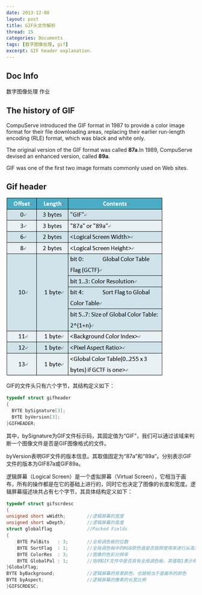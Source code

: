 ```yaml
---
date: 2013-12-08
layout: post
title: GIF头文件解析
thread: 15
categories: Documents
tags: [数字图像处理, gif]
excerpt: GIF header explanation.
---
```


## Doc Info

数字图像处理 作业

## The history of GIF

CompuServe introduced the GIF format in 1987 to provide a color image format for their file downloading areas, replacing their earlier run-length encoding (RLE) format, which was black and white only.

The original version of the GIF format was called **87a**.In 1989, CompuServe devised an enhanced version, called **89a**.

GIF was one of the first two image formats commonly used on Web sites.

## Gif header

![](/assets/2013-12-08-gif.png "头文件结构")

GIF的文件头只有六个字节，其结构定义如下：

```c
typedef struct gifheader
{
  BYTE bySignature[3];
  BYTE byVersion[3];
}GIFHEADER;
```

其中，bySignature为GIF文件标示码，其固定值为“GIF”，我们可以通过该域来判断一个图像文件是否是GIF图像格式的文件。

byVersion表明GIF文件的版本信息。其取值固定为“87a”和“89a”。分别表示GIF文件的版本为GIF87a或GIF89a。

逻辑屏幕（Logical Screen）是一个虚拟屏幕（Virtual Screen），它相当于画布，所有的操作都是在它的基础上进行的，同时它也决定了图像的长度和宽度。逻辑屏幕描述块共占有七个字节，其具体结构定义如下：

```c
typedef struct gifscrdesc 
{
unsigned short wWidth;        //逻辑屏幕的宽度
unsigned short wDepth;        //逻辑屏幕的高度
struct globalflag        	  //Packed Fields
{
	BYTE PalBits   : 3;    	  //全局调色板的位数
	BYTE SortFlag  : 1; 	  //全局调色板中的RGB颜色值是否按照使用率进行从高到底的次序排序的
	BYTE ColorRes  : 3; 	  //图像的色彩分辨率
	BYTE GlobalPal : 1; 	  //指明GIF文件中是否具有全局调色板，其值取1表示有全局调色板，为0表示没有全局调色板
}GlobalFlag;
BYTE byBackground;    		  //逻辑屏幕的背景颜色，也就相当于是画布的颜色
BYTE byAspect;        		  //逻辑屏幕的像素的长宽比例
}GIFSCRDESC;
```